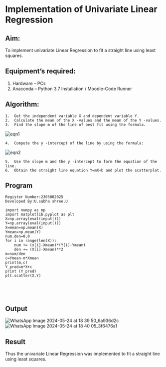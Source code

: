 # Implementation of Univariate Linear Regression
## Aim:
To implement univariate Linear Regression to fit a straight line using least squares.
## Equipment’s required:
1.	Hardware – PCs
2.	Anaconda – Python 3.7 Installation / Moodle-Code Runner
## Algorithm:
```
1.	Get the independent variable X and dependent variable Y.
2.	Calculate the mean of the X -values and the mean of the Y -values.
3.	Find the slope m of the line of best fit using the formula.
```
 ![eqn1](./eq1.jpg)
```
4.	Compute the y -intercept of the line by using the formula:
```
![eqn2](./eq2.jpg)  
```
5.	Use the slope m and the y -intercept to form the equation of the line.
6.	Obtain the straight line equation Y=mX+b and plot the scatterplot.
```
## Program
```
Register Number:2305002025
Developed By:U.subha shree.U

import numpy as np
import matplotlib.pyplot as plt
X=np.array(eval(input()))
Y=np.array(eval(input()))
X=mean=np.mean(X)
Ymean=np.mean(Y)
num.den=0,0
for i in range(len(X)):
    num += (x[i]-Xmean)*(Y[i]-Ymean)
    den += (X[i]-Xmean)**2
m=num/den
c=Ymean-m*Xmean
print(m,c)
Y_pred=m*X+c
print (Y_pred)
plt.scatter(X,Y)





```
## Output
![WhatsApp Image 2024-05-24 at 18 39 50_6a936d2c](https://github.com/subha2406/Univariate-Linear-Regression/assets/155226504/bf668a57-b9e7-4987-9fc7-64bfe3c359b8)
![WhatsApp Image 2024-05-24 at 18 40 05_3f6476a1](https://github.com/subha2406/Univariate-Linear-Regression/assets/155226504/872ab18e-8e8e-467c-9908-7a181bddd21d)


## Result
Thus the univariate Linear Regression was implemented to fit a straight line using least squares.
